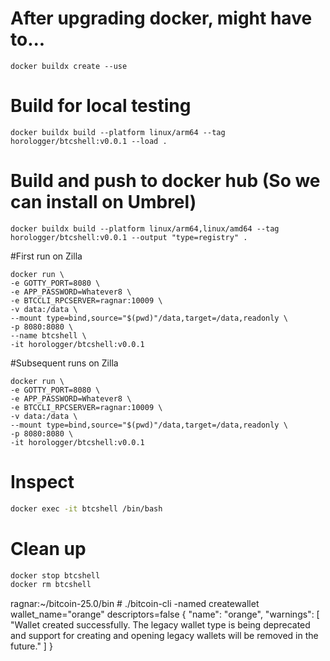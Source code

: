 # After upgrading docker, might have to...
```
docker buildx create --use
```

# Build for local testing
```
docker buildx build --platform linux/arm64 --tag horologger/btcshell:v0.0.1 --load .
```

# Build and push to docker hub (So we can install on Umbrel)
```
docker buildx build --platform linux/arm64,linux/amd64 --tag horologger/btcshell:v0.0.1 --output "type=registry" .
```

#First run on Zilla
```
docker run \
-e GOTTY_PORT=8080 \
-e APP_PASSWORD=Whatever8 \
-e BTCCLI_RPCSERVER=ragnar:10009 \
-v data:/data \
--mount type=bind,source="$(pwd)"/data,target=/data,readonly \
-p 8080:8080 \
--name btcshell \
-it horologger/btcshell:v0.0.1
```
#Subsequent runs on Zilla
```
docker run \
-e GOTTY_PORT=8080 \
-e APP_PASSWORD=Whatever8 \
-e BTCCLI_RPCSERVER=ragnar:10009 \
-v data:/data \
--mount type=bind,source="$(pwd)"/data,target=/data,readonly \
-p 8080:8080 \
-it horologger/btcshell:v0.0.1
```

# Inspect
```sh
docker exec -it btcshell /bin/bash
```
# Clean up
```sh
docker stop btcshell
docker rm btcshell
```

ragnar:~/bitcoin-25.0/bin # ./bitcoin-cli -named createwallet wallet_name="orange" descriptors=false
{
  "name": "orange",
  "warnings": [
    "Wallet created successfully. The legacy wallet type is being deprecated and support for creating and opening legacy wallets will be removed in the future."
  ]
}
